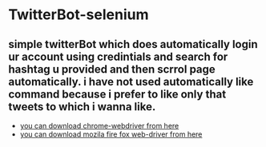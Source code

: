 # TwitterBot-selenium
## simple twitterBot which does automatically login ur account using credintials and search for hashtag u provided and then scrrol page automatically. i have not used automatically like command because i prefer to like only that tweets to which i wanna like.
- [you can download chrome-webdriver from here](https://sites.google.com/a/chromium.org/chromedriver/downloads)
- [you can download mozila fire fox web-driver from here](https://github.com/mozilla/geckodriver/releases)

